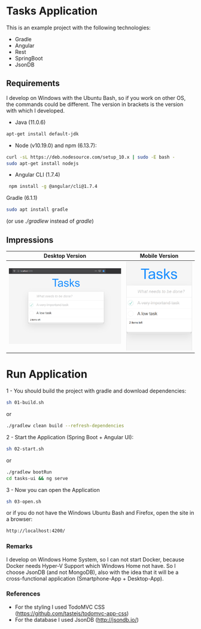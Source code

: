 # Tasks Application
This is an example project with the following technologies:
* Gradle
* Angular
* Rest
* SpringBoot
* JsonDB

## Requirements
I develop on Windows with the Ubuntu Bash, so if you work on other OS, the commands could be different. The version in brackets is the version with which I developed.
* Java (11.0.6)
```bash
apt-get install default-jdk
```
* Node (v10.19.0) and npm (6.13.7):
```bash
curl -sL https://deb.nodesource.com/setup_10.x | sudo -E bash -
sudo apt-get install nodejs
```
* Angular CLI (1.7.4)
```bash
 npm install -g @angular/cli@1.7.4
```
Gradle (6.1.1)
```bash
sudo apt install gradle
```
(or use _./gradlew_ instead of _gradle_)

## Impressions
Desktop Version                                 |  Mobile Version
:----------------------------------------------:|:----------------------------------------------:
![Tasks-desktop.png](assets/Tasks-desktop.PNG)  |  ![Tasks-mobile.png](assets/Tasks-mobile.PNG)

# Run Application
1 - You should build the project with gradle and download dependencies:
```bash
sh 01-build.sh
```
or
```bash
./gradlew clean build --refresh-dependencies
```
2 - Start the Application (Spring Boot + Angular UI):
```bash
sh 02-start.sh
```
or
```bash
./gradlew bootRun
cd tasks-ui && ng serve
```
3 - Now you can open the Application
```bash
sh 03-open.sh
```
or if you do not have the Windows Ubuntu Bash and Firefox, open the site in a browser:
```bash
http://localhost:4200/
```

### Remarks
I develop on Windows Home System, so I can not start Docker, because Docker needs Hyper-V Support which Windows Home not have. So I choose JsonDB (and not MongoDB), 
also with the idea that it will be a cross-functional application (Smartphone-App + Desktop-App).

### References
* For the styling  I used TodoMVC CSS (https://github.com/tastejs/todomvc-app-css)
* For the database I used JsonDB (http://jsondb.io/)